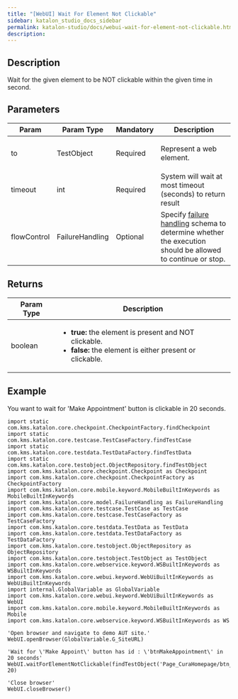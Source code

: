 ```yaml
---
title: "[WebUI] Wait For Element Not Clickable" 
sidebar: katalon_studio_docs_sidebar
permalink: katalon-studio/docs/webui-wait-for-element-not-clickable.html 
description: 
---
```

Description
-----------

Wait for the given element to be NOT clickable within the given time in second.

Parameters
----------

<table class="" style="table-layout: fixed;"><thead><tr><th class="" style="">Param</th><th class="" colspan="1" style="">Param Type</th><th class="" colspan="1" style="">Mandatory</th><th class="" style="">Description</th></tr></thead><tbody class="" style=""><tr class="" style=""><td class="" style=""><span style="" class="">to</span></td><td class="" colspan="1" style="">TestObject</td><td class="" colspan="1" style="">Required</td><td class="" style=""><p class="" style=""><span style="" class="">Represent a web element.</span></p></td></tr><tr class="" style=""><td class="" colspan="1" style="">timeout</td><td class="" colspan="1" style="">int</td><td class="" colspan="1" style="">Required</td><td class="" colspan="1" style=""><span style="" class="">System will wait at most timeout (seconds) to return result</span></td></tr><tr class="" style=""><td class="" style=""><span style="" class="">flowControl</span></td><td class="" colspan="1" style="">FailureHandling</td><td class="" colspan="1" style="">Optional</td><td class="" style="">Specify <a href="https://docs.katalon.com/x/qAAM" rel="nofollow" class="" style="">failure handling</a> schema to determine whether the execution should be allowed to continue or stop.</td></tr></tbody></table>

Returns
-------

<table class="" style="table-layout: fixed;"><thead><tr><th class="" colspan="1" style="">Param Type</th><th class="" style="">Description</th></tr></thead><tbody class="" style=""><tr class="" style=""><td class="" colspan="1" style="">boolean</td><td class="" style=""><ul class="" style=""><li class="" style=""><strong class="" style="">true: </strong>the element is present and NOT clickable.</li><li class="" style=""><strong class="" style="">false: </strong>the element is either present or clickable.</li></ul></td></tr></tbody></table>

Example
-------

You want to wait for 'Make Appointment' button is clickable in 20 seconds.

```
import static com.kms.katalon.core.checkpoint.CheckpointFactory.findCheckpoint
import static com.kms.katalon.core.testcase.TestCaseFactory.findTestCase
import static com.kms.katalon.core.testdata.TestDataFactory.findTestData
import static com.kms.katalon.core.testobject.ObjectRepository.findTestObject
import com.kms.katalon.core.checkpoint.Checkpoint as Checkpoint
import com.kms.katalon.core.checkpoint.CheckpointFactory as CheckpointFactory
import com.kms.katalon.core.mobile.keyword.MobileBuiltInKeywords as MobileBuiltInKeywords
import com.kms.katalon.core.model.FailureHandling as FailureHandling
import com.kms.katalon.core.testcase.TestCase as TestCase
import com.kms.katalon.core.testcase.TestCaseFactory as TestCaseFactory
import com.kms.katalon.core.testdata.TestData as TestData
import com.kms.katalon.core.testdata.TestDataFactory as TestDataFactory
import com.kms.katalon.core.testobject.ObjectRepository as ObjectRepository
import com.kms.katalon.core.testobject.TestObject as TestObject
import com.kms.katalon.core.webservice.keyword.WSBuiltInKeywords as WSBuiltInKeywords
import com.kms.katalon.core.webui.keyword.WebUiBuiltInKeywords as WebUiBuiltInKeywords
import internal.GlobalVariable as GlobalVariable
import com.kms.katalon.core.webui.keyword.WebUiBuiltInKeywords as WebUI
import com.kms.katalon.core.mobile.keyword.MobileBuiltInKeywords as Mobile
import com.kms.katalon.core.webservice.keyword.WSBuiltInKeywords as WS

'Open browser and navigate to demo AUT site.'
WebUI.openBrowser(GlobalVariable.G_SiteURL)

'Wait for \'Make Appoint\' button has id : \'btnMakeAppointment\' in 20 seconds'
WebUI.waitForElementNotClickable(findTestObject('Page_CuraHomepage/btn_MakeAppointment'), 20)

'Close browser'
WebUI.closeBrowser()
```